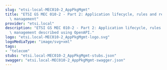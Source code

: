 ```yaml
---
slug: "etsi-local-MEC010-2_AppPkgMgmt"
title: "ETSI GS MEC 010-2 - Part 2: Application lifecycle, rules and requirements\
  \ management"
provider: "etsi.local"
description: "ETSI GS MEC 010-2 - Part 2: Application lifecycle, rules and requirements\
  \ management described using OpenAPI."
logo: "etsi.local-MEC010-2_AppPkgMgmt-logo.svg"
logoMediaType: "image/svg+xml"
tags:
- "telecom"
stubs: "etsi.local-MEC010-2_AppPkgMgmt-stubs.json"
swagger: "etsi.local-MEC010-2_AppPkgMgmt-swagger.json"
---
```

